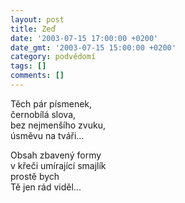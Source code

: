 ```yaml
---
layout: post
title: Zeď
date: '2003-07-15 17:00:00 +0200'
date_gmt: '2003-07-15 15:00:00 +0200'
category: podvědomí
tags: []
comments: []
---
```


<p>Těch pár písmenek,<br>černobílá slova,<br>bez nejmenšího zvuku,<br>úsměvu na tváři...</p>
<p>Obsah zbavený formy<br>v křeči umírající smajlík<br>prostě bych<br>Tě jen rád viděl...</p>
